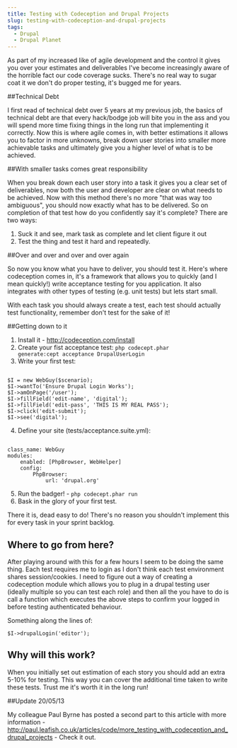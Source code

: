 ```yaml
---
title: Testing with Codeception and Drupal Projects
slug: testing-with-codeception-and-drupal-projects
tags:
  - Drupal
  - Drupal Planet
---
```

As part of my increased like of agile development and the control it gives you over your estimates and deliverables I've become increasingly aware of the horrible fact our code coverage sucks. There's no real way to sugar coat it we don't do proper testing, it's bugged me for years.

##Technical Debt

I first read of technical debt over 5 years at my previous job, the basics of technical debt are that every hack/bodge job will bite you in the ass and you will spend more time fixing things in the long run that implementing it correctly. Now this is where agile comes in, with better estimations it allows you to factor in more unknowns, break down user stories into smaller more achievable tasks and ultimately give you a higher level of what is to be achieved.

##With smaller tasks comes great responsibility

When you break down each user story into a task it gives you a clear set of deliverables, now both the user and developer are clear on what needs to be achieved. Now with this method there's no more "that was way too ambiguous", you should now exactly what has to be delivered. So on completion of that test how do you confidently say it's complete? There are two ways:

1. Suck it and see, mark task as complete and let client figure it out
2. Test the thing and test it hard and repeatedly.

##Over and over and over and over again

So now you know what you have to deliver, you should test it. Here's where codeception comes in, it's a framework that allows you to quickly (and I mean quickly!) write acceptance testing for you application. It also integrates with other types of testing (e.g. unit tests) but lets start small.

With each task you should always create a test, each test should actually test functionality, remember don't test for the sake of it!

##Getting down to it

1. Install it - http://codeception.com/install
2. Create your fist acceptance test:
     <code>php codecept.phar generate:cept acceptance DrupalUserLogin</code>
3. Write your first test:
<code>
$I = new WebGuy($scenario);
$I->wantTo('Ensure Drupal Login Works');
$I->amOnPage('/user');
$I->fillField('edit-name', 'digital');
$I->fillField('edit-pass', 'THIS IS MY REAL PASS');
$I->click('edit-submit');
$I->see('digital');</code>
 
4. Define your site (tests/acceptance.suite.yml):

<code>
class_name: WebGuy
modules:
    enabled: [PhpBrowser, WebHelper]
    config:
        PhpBrowser:
            url: 'drupal.org'</code>

5. Run the badger! - <code>php codecept.phar run</code>
6. Bask in the glory of your first test.


There it is, dead easy to do! There's no reason you shouldn't implement this for every task in your sprint backlog.


## Where to go from here?


After playing around with this for a few hours I seem to be doing the same thing. Each test requires me to login as I don't think each test environment shares session/cookies. I need to figure out a way of creating a codeception module which allows you to plug in a drupal testing user (ideally multiple so you can test each role) and then all the you have to do is call a function which executes the above steps to confirm your logged in before testing authenticated behaviour.


Something along the lines of:


<code>$I->drupalLogin('editor');</code>


## Why will this work?


When you initially set out estimation of each story you should add an extra 5-10% for testing. This way you can cover the additional time taken to write these tests. Trust me it's worth it in the long run!

##Update 20/05/13

My colleague Paul Byrne has posted a second part to this article with more information - http://paul.leafish.co.uk/articles/code/more_testing_with_codeception_and_drupal_projects - Check it out.
